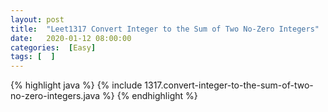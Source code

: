 ```yaml
---
layout: post
title:  "Leet1317 Convert Integer to the Sum of Two No-Zero Integers"
date:   2020-01-12 08:00:00
categories:  [Easy]
tags: [  ]
---
```


{% highlight java %}
{% include 1317.convert-integer-to-the-sum-of-two-no-zero-integers.java  %}
{% endhighlight %}